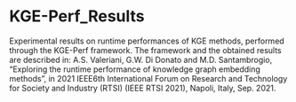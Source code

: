 # KGE-Perf_Results
Experimental results on runtime performances of KGE methods, performed through the KGE-Perf framework. The framework and the obtained results are described in:   A.S. Valeriani, G.W. Di Donato and M.D. Santambrogio, “Exploring the runtime performance of knowledge graph embedding methods”, in 2021 IEEE6th International Forum on Research and Technology for Society and Industry (RTSI) (IEEE RTSI 2021), Napoli, Italy, Sep. 2021.
